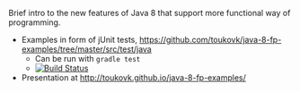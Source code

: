 Brief intro to the new features of Java 8 that support more functional way of programming.

* Examples in form of jUnit tests, https://github.com/toukovk/java-8-fp-examples/tree/master/src/test/java
  * Can be run with `gradle test`
  * [![Build Status](https://travis-ci.org/toukovk/java-8-fp-examples.svg?branch=master)](https://travis-ci.org/toukovk/java-8-fp-examples)
* Presentation at http://toukovk.github.io/java-8-fp-examples/